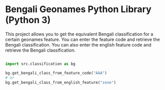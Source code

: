 # Bengali Geonames Python Library (Python 3)

This project allows you to get the equivalent Bengali classification for a certain geonames feature.
You can enter the feature code and retrieve the Bengali classification.
You can also enter the english feature code and retrieve the Bengali classification.

```python

import src.classification as bg

bg.get_bengali_class_from_feature_code("AAA")
# or
bg.get_bengali_class_from_english_feature("zone")
```